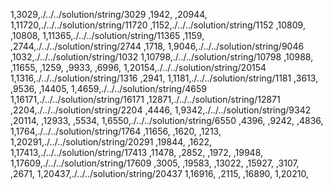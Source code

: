 1,3029,./../../solution/string/3029
,1942,
,20944,
1,11720,./../../solution/string/11720
,1152,./../../solution/string/1152
,10809,
,10808,
1,11365,./../../solution/string/11365
,1159,
,2744,./../../solution/string/2744
,1718,
1,9046,./../../solution/string/9046
,1032,./../../solution/string/1032
1,10798,./../../solution/string/10798
,10988,
,11655,
,1259,
,9933,
,6996,
1,20154,./../../solution/string/20154
1,1316,./../../solution/string/1316
,2941,
1,1181,./../../solution/string/1181
,3613,
,9536,
,14405,
1,4659,./../../solution/string/4659
1,16171,./../../solution/string/16171
,12871,./../../solution/string/12871
,2204,./../../solution/string/2204
,4446,
1,9342,./../../solution/string/9342
,20114,
,12933,
,5534,
1,6550,./../../solution/string/6550
,4396,
,9242,
,4836,
1,1764,./../../solution/string/1764
,11656,
,1620,
,1213,
1,20291,./../../solution/string/20291
,19844,
,1622,
1,17413,./../../solution/string/17413
,11478,
,2852,
,1972,
,19948,
1,17609,./../../solution/string/17609
,3005,
,19583,
,13022,
,15927,
,3107,
,2671,
1,20437,./../../solution/string/20437
1,16916,
,2115,
,16890,
1,20210,
